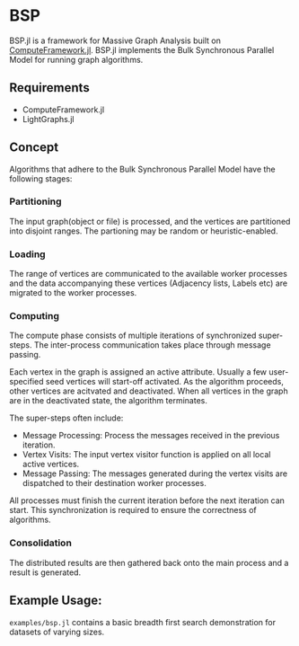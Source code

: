 # BSP
BSP.jl is a framework for Massive Graph Analysis built on [ComputeFramework.jl](https://github.com/shashi/ComputeFramework.jl). BSP.jl implements the Bulk Synchronous Parallel Model for running graph algorithms.

## Requirements
- ComputeFramework.jl
- LightGraphs.jl 

## Concept
Algorithms that adhere to the Bulk Synchronous Parallel Model have the following stages:

### Partitioning 
The input graph(object or file) is processed, and the vertices are partitioned into disjoint ranges. The partioning may be random or heuristic-enabled.

### Loading
The range of vertices are communicated to the available worker processes and the data accompanying these vertices (Adjacency lists, Labels etc) are migrated to the worker processes. 

### Computing
The compute phase consists of multiple iterations of synchronized super-steps. The inter-process communication takes place through message passing. 

Each vertex in the graph is assigned an active attribute. Usually a few user-specified seed vertices will start-off activated. As the algorithm proceeds, other vertices are acitvated and deactivated. When all vertices in the graph are in the deactivated state, the algorithm terminates. 

The super-steps often include:
- Message Processing: Process the messages received in the previous iteration.
- Vertex Visits: The input vertex visitor function is applied on all local active vertices.
- Message Passing: The messages generated during the vertex visits are dispatched to their destination worker processes.

All processes must finish the current iteration before the next iteration can start. This synchronization is required to ensure the correctness of algorithms.

### Consolidation
The distributed results are then gathered back onto the main process and a result is generated.


## Example Usage:
`examples/bsp.jl` contains a basic breadth first search demonstration for datasets of varying sizes.


